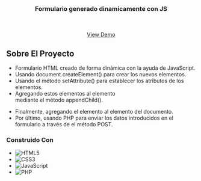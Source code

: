 <!-- PROJECT LOGO -->
<br />
<!-- <div align="center">
  <a href="https://github.com/github_username/repo_name">
    <img src="images/logo.png" alt="Logo" width="80" height="80">
  </a> -->

<h3 align="center">Formulario generado dinamicamente con JS </h3>

  <p align="center">
    <br />
    <br />
    <a href="https://github.com/calvarezgc/formulario_dinamico_encuesta">View Demo</a>
  </p>
</div>

<!-- ABOUT THE PROJECT -->
## Sobre El Proyecto

* Formulario HTML creado de forma dinámica con la ayuda de JavaScript. 
* Usando document.createElement() para crear los nuevos elementos.
* Usando el método setAttribute() para establecer los atributos de los elementos.
* Agregando estos elementos al elemento <form> mediante el método appendChild().
* Finalmente, agregando el elemento <form> al elemento <body> del documento.
* Por último, usando PHP para enviar los datos introducidos en el formulario a través de el método POST.


### Construido Con

* ![HTML5](https://img.shields.io/badge/html5-%23E34F26.svg?style=for-the-badge&logo=html5&logoColor=white) 
* ![CSS3](https://img.shields.io/badge/css3-%231572B6.svg?style=for-the-badge&logo=css3&logoColor=white)    
* ![JavaScript](https://img.shields.io/badge/javascript-%23323330.svg?style=for-the-badge&logo=javascript&logoColor=%23F7DF1E) 
* ![PHP](https://img.shields.io/badge/PHP-777BB4?style=for-the-badge&logo=php&logoColor=white) 

